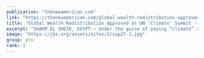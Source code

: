 ```yaml
---
publication: "thenewamerican.com"
link: "https://thenewamerican.com/global-wealth-redistribution-approved-at-un-climate-summit/"
title: "Global Wealth Redistribution Approved at UN 'Climate' Summit - The New American"
excerpt: "SHARM EL SHEIK, EGYPT — Under the guise of paying “climate” reparations, governments of wealthier nations attending the UN climate-change summit agreed to seize potentially unlimited amounts of their "
image: "https://jbs.org/assets/sites/2/cop27-1.jpg"
group: pro
rank: 1
---
```

